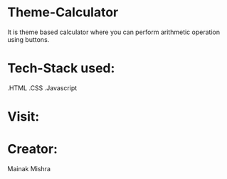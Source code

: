 # Theme-Calculator
It is theme based calculator where you can perform arithmetic operation using buttons.
# Tech-Stack used:
.HTML
.CSS
.Javascript
# Visit:
# Creator:
Mainak Mishra
